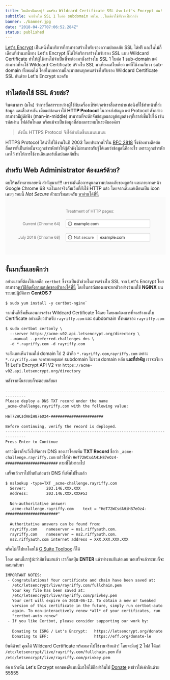```yaml
---
title: ใบเดียวก็เอาอยู่! มาสร้าง Wildcard Certificate SSL ด้วย Let's Encrypt กัน!
subtitle: จะสร้างใบ SSL 1 ใบต่อ subdomain ทำไม...ใบเดียวใช้ทั้งวงเฟี้ยวกว่า
banner: ./banner.jpg
date: "2018-04-27T07:06:52.284Z"
status: published
---
```


[Let's Encrypt](https://letsencrypt.org/) เป็นหนึ่งในบริการที่สามารถสร้างใบรับรองความปลอดภัย SSL ได้ฟรี และในไม่กี่เดือนที่ผ่านมานี้ทาง Let's Encrypt ก็ได้ให้บริการสร้างใบรับรอง SSL แบบ Wildcard Certificate ทำให้ผู้ใช้งานไม่จำเป็นที่จะต้องมานั่งสร้างใบ SSL 1 ใบต่อ 1 sub-domain แต่สามารถที่จะใช้ Wildcard Certificate สร้างใบ SSL มาเพียงแค่ใบเดียว แต่ก็ใช้งานกับวง sub-domain  ทั้งหมดได้ โดยในบทความนี้จะมาสอนทุกคนสร้างใบรับรอง Wildcard Certificate SSL กันด้วย Let's Encrypt นะครับ

## ทำไมต้องใช้ SSL ด้วยล่ะ?
จินตนาการ (มโน) ว่าการสื่อสารระหว่างผู้ใช้กับเครื่องเซิร์ฟเวอร์เราสื่อสารผ่านท่อนึงที่ใช้ทำหน้าที่ส่งข้อมูล และสื่อสารกัน เมื่อแต่ก่อนเราใช้ **HTTP Protocol** ในการส่งข้อมูล แต่ Protocol ดังกล่าวสามารถมีผู้ดักฟัง (man-in-middle) สามารถที่จะดักจับข้อมูลและดูข้อมูลต่างๆที่เราส่งขึ้นไปได้ เช่น รหัสผ่าน ไฟล์อัพโหลด หรือแม้จะเป็นข้อมูลที่ส่งผลกระทบในระดับองค์กร
> ดังนั้น HTTPS Protocol จึงได้กำเนิดขึ้นนนนนนนน

HTTPS Protocol ได้นำไปใช้งานในปี 2003 โดยประกาศไว้ใน [RFC 2818](https://tools.ietf.org/html/rfc2818) ซึ่งช่องทางติดต่อสื่อสารที่เป็นท่อนั้นจะถูกเข้ารหัสทำให้ผู้ดักฟังไม่สามารถรับรู้ได้เลยว่าข้อมูลนี้คืออะไร เพราะถูกเข้ารหัสเอาไว้ ทำให้การใช้งานอินเตอร์เน็ตปลอดภัยขึ้น

## สำหรับ Web Administrator ต้องแคร์ด้วย?
ตบให้หลังหลายเลยหนิ สำคัญมาก!!! เพราะมันคือการดูแลความปลอดภัยของลูกค้า และภายภาคหน้า Google Chrome 68 จะเริ่มเอาจริงกับเว็บที่ยังใช้ HTTP แล้ว โดยจากเดิมแค่เตือนเป็น icon เฉยๆ รอบนี้ *Not Secure* ตัวบะเริ่มเลยครับ [หาอ่านได้ที่นี่](https://blog.chromium.org/2018/02/a-secure-web-is-here-to-stay.html)
![Chrome68](./chrome68.png)

## งั้นมาเริ่มเลยดีกว่า
อย่างแรกที่ต้องใช้เลยคือ `certbot` ซึ้งจะเป็นตัวช่วยในการสร้างใบ SSL จาก Let's Encrypt โดยสามารถ[หาวิธีติดตั้งตามเสปคของตัวเองได้ที่นี่](https://certbot.eff.org/) โดยในกรณีของผมจะยกตัวอย่างว่าผมใช้ **NGINX** บนระบบปฏิบัติการ **CentOS 7**

```
$ sudo yum install -y certbot-nginx`
```

จากนั้นก็เริ่มขั้นตอนการสร้าง Wildcard Certificate ได้เลย โดยผมต้องการที่จะสร้างแค่ใบ Certificate อย่างเดียวสำหรับ `rayriffy.com` และ subdomain ทั้งหมดของ `rayriffy.com`

```
$ sudo certbot certonly \
  --server https://acme-v02.api.letsencrypt.org/directory \
  --manual --preferred-challenges dns \
  -d *.rayriffy.com -d rayriffy.com
```

จะสังเกตเห็นว่าผมใส่ domain ไป 2 ตัวคือ `*.rayriffy.com`,`rayriffy.com` เพราะ `*.rayriffy.com` จะครอบคลุมแค่ subdomain ไม่รวม domain หลัก **และที่สำคัญ** เราจะเรียกใช้ Let's Encrypt API V2 จาก `https://acme-v02.api.letsencrypt.org/directory`

หลังจากนั้นระบบก็จะตอบกลับมา

```
-------------------------------------------------------------------------------
Please deploy a DNS TXT record under the name
_acme-challenge.rayriffy.com with the following value:
 
HeT72WCsdAHiH87eOz4-#######################
 
Before continuing, verify the record is deployed.
-------------------------------------------------------------------------------
Press Enter to Continue
```

คราวนี้เราก็จะวิ่งไปจัดการ DNS ของเราโดยเพิ่ม **TXT Record** ชื่อว่า `_acme-challenge.rayriffy.com` แล้วใส่ค่า `HeT72WCsdAHiH87eOz4-#######################` ตามที่ได้มาลงไป

เสร็จแล้วเราไปยืนยันก่อนว่า DNS ที่เพิ่มไปขึ้นแล้ว

```
$ nslookup -type=TXT _acme-challenge.rayriffy.com
  Server:         203.146.XXX.XXX
  Address:        203.146.XXX.XXX#53

  Non-authoritative answer:
  _acme-challenge.rayriffy.com    text = "HeT72WCsdAHiH87eOz4-#######################"

  Authoritative answers can be found from:
  rayriffy.com    nameserver = ns1.riffyauth.com.
  rayriffy.com    nameserver = ns2.riffyauth.com.
  ns2.riffyauth.com internet address = XXX.XXX.XXX.XXX
```

หรือไม่ก็ไปหาโดยใช้ [G Suite Toolbox](https://toolbox.googleapps.com/apps/dig/#TXT/) ก็ได้

โอเค ตอนนี้เรารู้ล่ะว่ามันขึ้นมาแล้ว เราก็กดปุ่ม **ENTER** แล้วทำงานกันต่อเลย พอเสร็จแล้วระบบก็จะตอบกลับมา

```
IMPORTANT NOTES:
 - Congratulations! Your certificate and chain have been saved at:
   /etc/letsencrypt/live/rayriffy.com/fullchain.pem
   Your key file has been saved at:
   /etc/letsencrypt/live/rayriffy.com/privkey.pem
   Your cert will expire on 2018-06-12. To obtain a new or tweaked
   version of this certificate in the future, simply run certbot-auto
   again. To non-interactively renew *all* of your certificates, run
   "certbot-auto renew"
 - If you like Certbot, please consider supporting our work by:
 
   Donating to ISRG / Let's Encrypt:   https://letsencrypt.org/donate
   Donating to EFF:                    https://eff.org/donate-le
```

ยินดีด้วย! คุณได้ Wildcard Certificate พร้อมเอาไปใช้งานจริงแล้ว! โดยจะมีอยู่ 2 ไฟล์ ได้แก่ 
`/etc/letsencrypt/live/rayriffy.com/fullchain.pem` กับ `/etc/letsencrypt/live/rayriffy.com/privkey.pem`

อ่อ แล้วเห็น Let's Encrypt ออกของดีแบบนี้มาให้ใช้ก็อย่าลืมไป [Donate](https://letsencrypt.org/donate/) หาข้าวให้เค้ากินด้วย 55555
